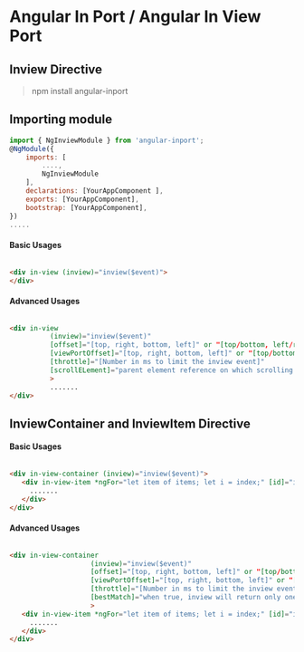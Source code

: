 # Angular In Port / Angular In View Port

## Inview Directive 
   > npm install angular-inport
## Importing module 
 
```js
import { NgInviewModule } from 'angular-inport'; 
@NgModule({                                   
    imports: [
        ....,                                
        NgInviewModule                       
    ],
    declarations: [YourAppComponent ],
    exports: [YourAppComponent],
    bootstrap: [YourAppComponent],
})
.....


```




#### Basic Usages

```html

<div in-view (inview)="inview($event)">
</div>    


```

#### Advanced Usages

```html

<div in-view
          (inview)="inview($event)"
          [offset]="[top, right, bottom, left]" or "[top/bottom, left/right]" or "[top/bottom/left/right]"
          [viewPortOffset]="[top, right, bottom, left]" or "[top/bottom, left/right]" or "[top/bottom/left/right]"
          [throttle]="[Number in ms to limit the inview event]"
          [scrollELement]="parent element reference on which scrolling applied" 
          >
          .......
</div>

```

## InviewContainer and InviewItem Directive

#### Basic Usages

```html

<div in-view-container (inview)="inview($event)">
   <div in-view-item *ngFor="let item of items; let i = index;" [id]="index" [data]="item">
     .......
   </div>
</div>

```


#### Advanced Usages

```html

<div in-view-container 
                    (inview)="inview($event)"
                    [offset]="[top, right, bottom, left]" or "[top/bottom, left/right]" or "[top/bottom/left/right]"
                    [viewPortOffset]="[top, right, bottom, left]" or "[top/bottom, left/right]" or "[top/bottom/left/right]"
                    [throttle]="[Number in ms to limit the inview event]"
                    [bestMatch]="when true, inview will return only one element closet to viewport center"
                    >
   <div in-view-item *ngFor="let item of items; let i = index;" [id]="index" [data]="item">
     .......
   </div>
</div>

```
